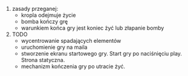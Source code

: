 1. zasady przeganej:
    - kropla odejmuje życie
    - bomba kończy grę
    - warunkiem końca gry jest koniec żyć lub złapanie bomby
2. TODO
    - wycentrowanie spadających elementów
    - uruchomienie gry na maila
    - stworzenie ekranu startowego gry. Start gry po naciśnięciu play. Strona statyczna.
    - mechanizm kończenia gry po utracie żyć. 